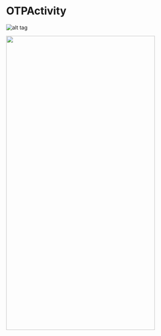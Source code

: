 # OTPActivity

![alt tag](http://iamrohitsuthar.000webhostapp.com/android/AndroidOTP/android_otp_github.png "OTP Activity Screenshot")

<img src="http://iamrohitsuthar.000webhostapp.com/android/AndroidOTP/android_otp_github.png" width="400" height="790">

